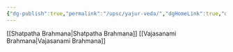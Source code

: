 ```yaml
---
{"dg-publish":true,"permalink":"/upsc/yajur-veda/","dgHomeLink":true,"dgPassFrontmatter":false}
---
```


[[Shatpatha Brahmana|Shatpatha Brahmana]]
[[Vajasanami Brahmana|Vajasanami Brahmana]]

